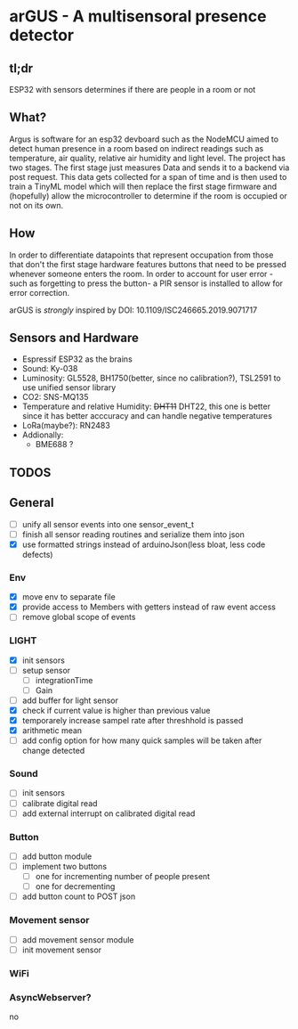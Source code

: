 # arGUS - A multisensoral presence detector

## tl;dr
ESP32 with sensors determines if there are people in a room or not

## What? 
Argus is software for an esp32 devboard such as the NodeMCU aimed to detect human presence in a room based on indirect readings such as temperature, air quality, relative air humidity and light level. The project has two stages. The first stage just measures Data and sends it to a backend via post request. This data gets collected for a span of time and is then used to train a TinyML model which will then replace the first stage firmware and (hopefully) allow the microcontroller to determine if the room is occupied or not on its own.

## How 
In order to differentiate datapoints that represent occupation from those that don't the first stage hardware features buttons that need to be pressed whenever someone enters the room. In order to account for user error -such as forgetting to press the button- a PIR sensor is installed to allow for error correction.

arGUS is *strongly* inspired by DOI: 10.1109/ISC246665.2019.9071717

## Sensors and Hardware

- Espressif ESP32 as the brains
- Sound: Ky-038
- Luminosity: GL5528, BH1750(better, since no calibration?), TSL2591 to use unified sensor library
- CO2: SNS-MQ135
- Temperature and relative Humidity: ~~DHT11~~ DHT22, this one is better since it has better acccuracy and can handle negative temperatures
- LoRa(maybe?): RN2483
- Addionally:
	- BME688 ?

## TODOS 

## General
- [ ] unify all sensor events into one sensor_event_t 
- [ ] finish all sensor reading routines and serialize them into json
- [x] use formatted strings instead of arduinoJson(less bloat, less code defects)

### Env
- [x] move env to separate file
- [x] provide access to Members with getters instead of raw event access
- [ ] remove global scope of events

### LIGHT 
- [x] init sensors
- [ ] setup sensor
	- [ ] integrationTime
	- [ ] Gain
- [ ] add buffer for light sensor 
- [x] check if current value is higher than previous value
- [x] temporarely increase sampel rate after threshhold is passed
- [x] arithmetic mean
- [ ] add config option for how many quick samples will be taken after change detected

### Sound
- [ ] init sensors
- [ ] calibrate digital read
- [ ] add external interrupt on calibrated digital read

### Button
- [ ] add button module
- [ ] implement two buttons
	- [ ] one for incrementing number of people present
	- [ ] one for decrementing
- [ ] add button count to POST json

### Movement sensor
- [ ] add movement sensor module
- [ ] init movement sensor

### WiFi 
### AsyncWebserver?
no
